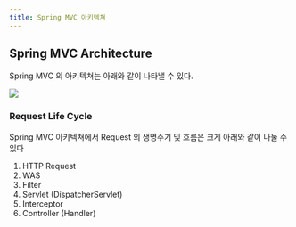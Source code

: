 ```yaml
---
title: Spring MVC 아키텍쳐
---
```

## Spring MVC Architecture
Spring MVC 의 아키텍쳐는 아래와 같이 나타낼 수 있다.

![](Framework/Spring/MVC/Analyze/images/img.png)

### Request Life Cycle
Spring MVC 아키텍쳐에서 Request 의 생명주기 및 흐름은 크게 아래와 같이 나눌 수 있다

1. HTTP Request
2. WAS
3. Filter
4. Servlet (DispatcherServlet)
5. Interceptor
6. Controller (Handler)
